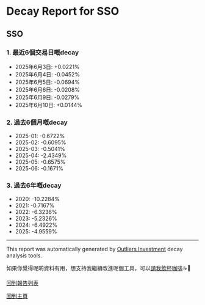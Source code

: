 # Decay Report for SSO

## SSO

### 1. 最近6個交易日嘅decay

- 2025年6月3日: +0.0221%
- 2025年6月4日: -0.0452%
- 2025年6月5日: -0.0694%
- 2025年6月6日: -0.0208%
- 2025年6月9日: -0.0279%
- 2025年6月10日: +0.0144%

### 2. 過去6個月嘅decay

- 2025-01: -0.6722%
- 2025-02: -0.6095%
- 2025-03: -0.5041%
- 2025-04: -2.4349%
- 2025-05: -0.6575%
- 2025-06: -0.1671%

### 3. 過去6年嘅decay

- 2020: -10.2284%
- 2021: -0.7167%
- 2022: -6.3236%
- 2023: -5.2326%
- 2024: -6.4922%
- 2025: -4.9559%

------------------------------
This report was automatically generated by [Outliers Investment](https://outliersecon.github.io/Outliers-Investment/) decay analysis tools.

如果你覺得呢啲資料有用，想支持我繼續改進呢個工具，可以[請我飲杯咖啡](https://buymeacoffee.com/outliersecon)☕🙏

[回到報告列表](https://outliersecon.github.io/Outliers-Investment/reports/reports_public)

[回到主頁](https://outliersecon.github.io/Outliers-Investment/)